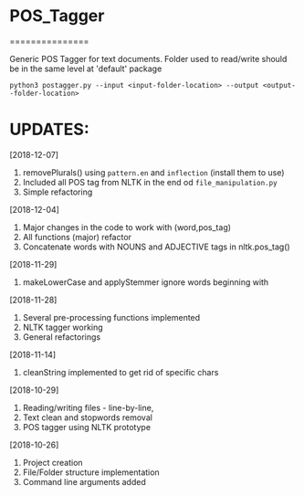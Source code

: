 # POS_Tagger
===============

Generic POS Tagger for text documents.
Folder used to read/write should be in the same level at 'default' package

	python3 postagger.py --input <input-folder-location> --output <output--folder-location>


UPDATES:
==========
[2018-12-07]
1. removePlurals() using `pattern.en` and `inflection` (install them to use)
2. Included all POS tag from NLTK in the end od `file_manipulation.py`
3. Simple refactoring

[2018-12-04]
1. Major changes in the code to work with (word,pos_tag)
2. All functions (major) refactor
3. Concatenate words with NOUNS and ADJECTIVE tags in nltk.pos_tag()

[2018-11-29]
1. makeLowerCase and applyStemmer ignore words beginning with <math->

[2018-11-28]
1. Several pre-processing functions implemented
2. NLTK tagger working
3. General refactorings

[2018-11-14]
1. cleanString implemented to get rid of specific chars

[2018-10-29]
1. Reading/writing files - line-by-line, 
2. Text clean and stopwords removal
3. POS tagger using NLTK prototype

[2018-10-26]
1. Project creation
2. File/Folder structure implementation
3. Command line arguments added

